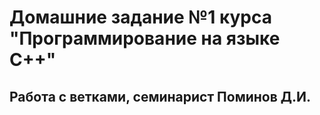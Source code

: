 # Домашние задание №1 курса "Программирование на языке  С++" 
## Работа с ветками, семинарист Поминов Д.И.
